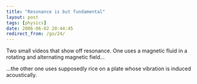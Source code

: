 ```yaml
---
title: "Resonance is but fundamental"
layout: post
tags: [physics]
date: 2006-06-02 20:44:45
redirect_from: /go/24/
---
```


Two small videos that show off resonance. One uses a magnetic fluid in a rotating and alternating magnetic field... 

<YouTubeEmbed link="https://youtube.com/embed/A5OhZ9wT568" />

...the other one uses supposedly rice on a plate whose vibration is induced acoustically.

<YouTubeEmbed link="https://youtube.com/embed/Zkox6niJ1Wc" />